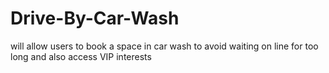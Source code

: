 # Drive-By-Car-Wash
will allow users to book a space in car wash to avoid waiting on line for too long and also access VIP interests
